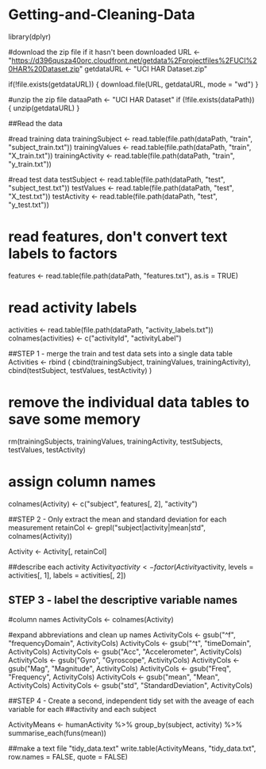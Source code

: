 # Getting-and-Cleaning-Data

library(dplyr)

#download the zip file if it hasn't been downloaded
URL <- "https://d396qusza40orc.cloudfront.net/getdata%2Fprojectfiles%2FUCI%20HAR%20Dataset.zip"
getdataURL <- "UCI HAR Dataset.zip"

if(!file.exists(getdataURL)) {
  download.file(URL, getdataURL, mode = "wd")
}

#unzip the zip file
dataaPath <- "UCI HAR Dataset"
if (!file.exists(dataPath)) {
  unzip(getdataURL)
}

##Read the data

#read training data
trainingSubject <- read.table(file.path(dataPath, "train", "subject_train.txt"))
trainingValues <- read.table(file.path(dataPath, "train", "X_train.txt"))
trainingActivity <- read.table(file.path(dataPath, "train", "y_train.txt"))

#read test data
testSubject <- read.table(file.path(dataPath, "test", "subject_test.txt"))
testValues <- read.table(file.path(dataPath, "test", "X_test.txt"))
testActivity <- read.table(file.path(dataPath, "test", "y_test.txt"))

# read features, don't convert text labels to factors
features <- read.table(file.path(dataPath, "features.txt"), as.is = TRUE)

# read activity labels
activities <- read.table(file.path(dataPath, "activity_labels.txt"))
colnames(activities) <- c("activityId", "activityLabel")

##STEP 1 - merge the train and test data sets into a single data table
Activities <- rbind (
    cbind(trainingSubject, trainingValues, trainingActivity),
    cbind(testSubject, testValues, testActivity)
)

# remove the individual data tables to save some memory
rm(trainingSubjects, trainingValues, trainingActivity, testSubjects, testValues, testActivity)

# assign column names
colnames(Activity) <- c("subject", features[, 2], "activity")

##STEP 2 - Only extract the mean and standard deviation for each measurement
retainCol <- grepl("subject|activity|mean|std", colnames(Activity))

Activity <- Activity[, retainCol]

##describe each activity
Activity$activity <- factor(Activity$activity, levels = activities[, 1], labels = activities[, 2])

## STEP 3 - label the descriptive variable names

#column names
ActivityCols <- colnames(Activity)

#expand abbreviations and clean up names
ActivityCols <- gsub("^f", "frequencyDomain", ActivityCols)
ActivityCols <- gsub("^t", "timeDomain", ActivityCols)
ActivityCols <- gsub("Acc", "Accelerometer", ActivityCols)
ActivityCols <- gsub("Gyro", "Gyroscope", ActivityCols)
ActivityCols <- gsub("Mag", "Magnitude", ActivityCols)
ActivityCols <- gsub("Freq", "Frequency", ActivityCols)
ActivityCols <- gsub("mean", "Mean", ActivityCols)
ActivityCols <- gsub("std", "StandardDeviation", ActivityCols)

##STEP 4 - Create a second, independent tidy set with the aveage of each variable for each
##activity and each subject

ActivityMeans <- humanActivity %>% 
    group_by(subject, activity) %>%
    summarise_each(funs(mean))

##make a text file "tidy_data.text"
write.table(ActivityMeans, "tidy_data.txt", row.names = FALSE, 
            quote = FALSE)
